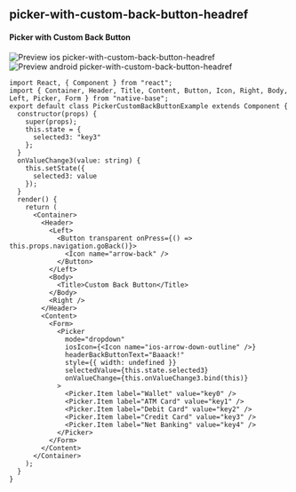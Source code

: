 ## picker-with-custom-back-button-headref
#### Picker with Custom Back Button

![Preview ios picker-with-custom-back-button-headref](https://github.com/GeekyAnts/NativeBase-KitchenSink/raw/v2.5.2/screenshots/ios/picker-custom-back-button.gif)
![Preview android picker-with-custom-back-button-headref](https://github.com/GeekyAnts/NativeBase-KitchenSink/raw/v2.5.2/screenshots/android/picker.gif)

<pre class="line-numbers"><code class="language-jsx">import React, { Component } from "react";
import { Container, Header, Title, Content, Button, Icon, Right, Body, Left, Picker, Form } from "native-base";
export default class PickerCustomBackButtonExample extends Component {
  constructor(props) {
    super(props);
    this.state = {
      selected3: "key3"
    };
  }
  onValueChange3(value: string) {
    this.setState({
      selected3: value
    });
  }
  render() {
    return (
      &lt;Container>
        &lt;Header>
          &lt;Left>
            &lt;Button transparent onPress={() => this.props.navigation.goBack()}>
              &lt;Icon name="arrow-back" />
            &lt;/Button>
          &lt;/Left>
          &lt;Body>
            &lt;Title>Custom Back Button&lt;/Title>
          &lt;/Body>
          &lt;Right />
        &lt;/Header>
        &lt;Content>
          &lt;Form>
            &lt;Picker
              mode="dropdown"
              iosIcon={&lt;Icon name="ios-arrow-down-outline" />}
              headerBackButtonText="Baaack!"
              style={&#123; width: undefined }}
              selectedValue={this.state.selected3}
              onValueChange={this.onValueChange3.bind(this)}
            >
              &lt;Picker.Item label="Wallet" value="key0" />
              &lt;Picker.Item label="ATM Card" value="key1" />
              &lt;Picker.Item label="Debit Card" value="key2" />
              &lt;Picker.Item label="Credit Card" value="key3" />
              &lt;Picker.Item label="Net Banking" value="key4" />
            &lt;/Picker>
          &lt;/Form>
        &lt;/Content>
      &lt;/Container>
    );
  }
}</code></pre><br />
